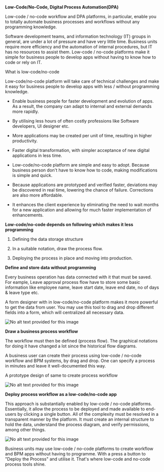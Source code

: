 **Low-Code/No-Code, Digital Process Automation(DPA)**

Low-code / no-code workflow and DPA platforms, in particular, enable you
to totally automate business processes and workflows without any
programming knowledge.

Software development teams, and information technology (IT) groups in
general, are under a lot of pressure and have very little time. Business
units require more efficiency and the automation of internal procedures,
but IT has no resources to assist them. Low-code / no-code platforms
make it simple for business people to develop apps without having to
know how to code or rely on IT.

What is low-code/no-code

Low-code/no-code platform will take care of technical challenges and
make it easy for business people to develop apps with less / without
programming knowledge.

-   Enable business people for faster development and evolution of apps.
    As a result, the company can adapt to internal and external demands
    more rapidly.

-   By utilising less hours of often costly professions like Software
    developers, UI designer etc.

-   More applications may be created per unit of time, resulting in
    higher productivity.

-   Faster digital transformation, with simpler acceptance of new
    digital applications in less time.

-   Low-code/no-code platform are simple and easy to adopt. Because
    business person don\'t have to know how to code, making
    modifications is simple and quick.

-   Because applications are prototyped and verified faster, deviations
    may be discovered in real time, lowering the chance of failure.
    Corrections are also more affordable.

-   It enhances the client experience by eliminating the need to wait
    months for a new application and allowing for much faster
    implementation of enhancements.

**Low-code/no-code depends on following which makes it less
programming**

1.  Defining the data storage structure

2.  In a suitable notation, draw the process flow.

3.  Deploying the process in place and moving into production.

**Define and store data without programming**

Every business operation has data connected with it that must be saved.
For eample, Leave approval process flow have to store some basic
information like employee name, leave start date, leave end date, no of
days & leave type etc.

A form designer with in low-code/no-code platform makes it more powerful
to get the data from user. You may use this tool to drag and drop
different fields into a form, which will centralized all necessary data.

![No alt text provided for this
image](images/media/image1.png)

**Draw a business process workflow**

The workflow must then be defined (process flow). The graphical
notations for doing it have changed a lot since the historical flow
diagrams.

A business user can create their process using low-code / no-code
workflow and BPM systems, by drag and drop. One can specify a process in
minutes and leave it well-documented this way.

A prototype design of same to create process workflow

![No alt text provided for this
image](images/media/image2.png)

**Deploy process workflow as a low-code/no-code app**

This approach is substantially enabled by low-code / no-code platforms.
Essentially, it allow the process to be deployed and made available to
end-users by clicking a single button. All of the complexity must be
resolved in a transparent manner by the platform. It must create an
internal structure to hold the data, understand the process diagram, and
verify permissions, among other things.

![No alt text provided for this
image](images/media/image3.png)

Business units may use low-code / no-code platforms to create workflow
and BPM apps without having to programme. With a press a button to
"Deploy the Process" and utilise it. That\'s where low-code and
no-code process tools shine.
